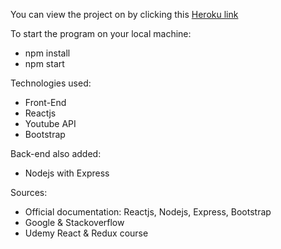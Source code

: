 You can view the project on by clicking this [Heroku link](https://tien-react-youtube.herokuapp.com//)

To start the program on your local machine:

 * npm install
 * npm start


Technologies used:

 * Front-End
 * Reactjs
 * Youtube API
 * Bootstrap

Back-end also added:
 * Nodejs with Express

Sources:

 * Official documentation: Reactjs, Nodejs, Express, Bootstrap
 * Google & Stackoverflow
 * Udemy React & Redux course
